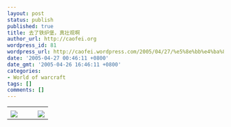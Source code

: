 ```yaml
---
layout: post
status: publish
published: true
title: 去了铁炉堡，真壮观啊
author_url: http://caofei.org
wordpress_id: 81
wordpress_url: http://caofei.wordpress.com/2005/04/27/%e5%8e%bb%e4%ba%86%e9%93%81%e7%82%89%e5%a0%a1%ef%bc%8c%e7%9c%9f%e5%a3%ae%e8%a7%82%e5%95%8a
date: '2005-04-27 00:46:11 +0800'
date_gmt: '2005-04-26 16:46:11 +0800'
categories:
- World of warcraft
tags: []
comments: []
---
```

<div id="msgcns!66CD003054696B87!309" class="bvMsg">
</div>
<table cellspacing="0" border="0">
<tr>
<td></td>
</tr>
<tr>
<td valign="top"><a href="http://byfiles.storage.live.com/y1prF9k9EWs5p8M8SmHAZfUNW_I-4V9sgmH1gaO97Cc99uqdAKsH_9VxQoVVooAUbvAD7dOYB3v6nw" target="_blank" rel="WLPP;url=http://byfiles.storage.live.com/y1prF9k9EWs5p8M8SmHAZfUNW_I-4V9sgmH1gaO97Cc99uqdAKsH_9VxQoVVooAUbvAD7dOYB3v6nw;cnsid=cns&#033;66CD003054696B87&#033;310"><img src="http://byfiles.storage.live.com/y1prF9k9EWs5p8M8SmHAZfUNW_I-4V9sgmHglS9CnQDyUDyNSSpc86mGyAfq0aAAe86vkOHuZckNbk" border="0" /></a></td>
<td width="15"></td>
<td valign="top"><a href="http://byfiles.storage.live.com/y1pI3SDQUfbKIeeENCwlqqxs_G9XZ1Fh1hx033LlxPAtQEyxfE6MCQ6LUihGEUpBV5pH2XSEy_rxcI" target='_blank' rel="WLPP;url=http://byfiles.storage.live.com/y1pI3SDQUfbKIeeENCwlqqxs_G9XZ1Fh1hx033LlxPAtQEyxfE6MCQ6LUihGEUpBV5pH2XSEy_rxcI;cnsid=cns&#033;66CD003054696B87&#033;311"><img src="http://byfiles.storage.live.com/y1pI3SDQUfbKIeeENCwlqqxs_G9XZ1Fh1hxkjPde6SkpTQgLMOf5bWo8SpDUIcpm6BCVrO8-ZcyQ68" border="0" /></a></td>
</tr>
</table>
